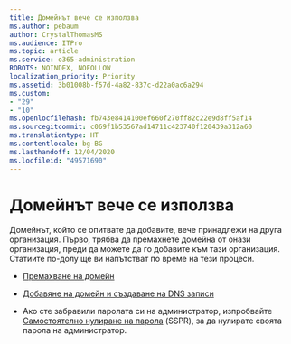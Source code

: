 ```yaml
---
title: Домейнът вече се използва
ms.author: pebaum
author: CrystalThomasMS
ms.audience: ITPro
ms.topic: article
ms.service: o365-administration
ROBOTS: NOINDEX, NOFOLLOW
localization_priority: Priority
ms.assetid: 3b01008b-f57d-4a82-837c-d22a0ac6a294
ms.custom:
- "29"
- "10"
ms.openlocfilehash: fb743e8414100ef660f270ff82c22e9d8ff5af14
ms.sourcegitcommit: c069f1b53567ad14711c423740f120439a312a60
ms.translationtype: HT
ms.contentlocale: bg-BG
ms.lasthandoff: 12/04/2020
ms.locfileid: "49571690"
---
```

# <a name="the-domain-is-already-in-use"></a>Домейнът вече се използва

Домейнът, който се опитвате да добавите, вече принадлежи на друга организация. Първо, трябва да премахнете домейна от онази организация, преди да можете да го добавите към тази организация. Статиите по-долу ще ви напътстват по време на тези процеси.
  
- [Премахване на домейн](https://docs.microsoft.com/microsoft-365/admin/get-help-with-domains/remove-a-domain)

- [Добавяне на домейн и създаване на DNS записи](https://docs.microsoft.com/microsoft-365/admin/get-help-with-domains/create-dns-records-at-any-dns-hosting-provider)

- Ако сте забравили паролата си на администратор, изпробвайте [Самостоятелно нулиране на парола](https://passwordreset.microsoftonline.com/) (SSPR), за да нулирате своята парола на администратор.
